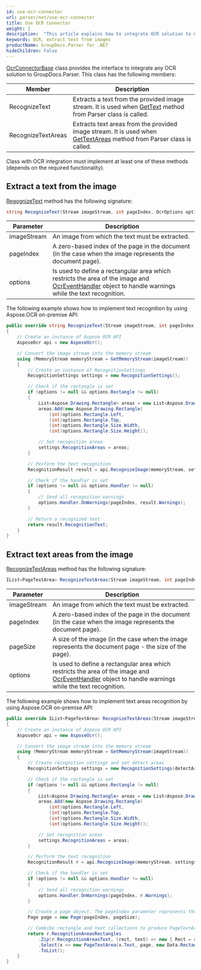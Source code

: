 ```yaml
---
id: use-ocr-connector
url: parser/net/use-ocr-connector
title: Use OCR Connector
weight: 2
description:  "This article explains how to integrate OCR solution to GroupDocs.Parser"
keywords: OCR, extract text from images
productName: GroupDocs.Parser for .NET
hideChildren: False
---
```

[OcrConnectorBase](https://reference.groupdocs.com/parser/net/groupdocs.parser.options/ocrconnectorbase) class provides the interface to integrate any OCR solution to GroupDocs.Parser. This class has the following members:

| Member | Description |
| --- | --- |
| RecognizeText | Extracts a text from the provided image stream. It is used when [GetText](https://reference.groupdocs.com/parser/net/groupdocs.parser/parser/gettext#gettext_1) method from Parser class is called. |
| RecognizeTextAreas | Extracts text areas from the provided image stream. It is used when [GetTextAreas](https://reference.groupdocs.com/parser/net/groupdocs.parser/parser/gettextareas#gettextareas_1) method from Parser class is called. |

Class with OCR integration must implement at least one of these methods (depends on the required functionality).

## Extract a text from the image

[RegognizeText](https://reference.groupdocs.com/parser/net/groupdocs.parser.options/ocrconnectorbase/recognizetext) method has the following signature: 

```C#
string RecognizeText(Stream imageStream, int pageIndex, OcrOptions options)
```

| Parameter | Description |
| --- | --- |
| imageStream | An image from which the text must be extracted. |
| pageIndex | A zero-based index of the page in the document (in the case when the image represents the document page). |
| options | Is used to define a rectangular area which restricts the area of the image and [OcrEventHandler](https://reference.groupdocs.com/parser/net/groupdocs.parser.options/ocreventhandler) object to handle warnings while the text recognition. |

The following example shows how to implement text recognition by using Aspose.OCR on-premise API:

```C#
public override string RecognizeText(Stream imageStream, int pageIndex, OcrOptions options)
{
    // Create an instance of Aspose OCR API
    AsposeOcr api = new AsposeOcr();

    // Convert the image stream into the memory stream
    using (MemoryStream memoryStream = GetMemoryStream(imageStream))
    {
        // Create an instance of RecognitionSettings
        RecognitionSettings settings = new RecognitionSettings();

        // Check if the rectangle is set
        if (options != null && options.Rectangle != null)
        {
            List<Aspose.Drawing.Rectangle> areas = new List<Aspose.Drawing.Rectangle>();
            areas.Add(new Aspose.Drawing.Rectangle(
                (int)options.Rectangle.Left,
                (int)options.Rectangle.Top,
                (int)options.Rectangle.Size.Width,
                (int)options.Rectangle.Size.Height));

            // Set recognition areas
            settings.RecognitionAreas = areas;
        }

        // Perform the text recognition
        RecognitionResult result = api.RecognizeImage(memoryStream, settings);

        // Check if the handler is set
        if (options != null && options.Handler != null)
        {
            // Send all recognition warnings
            options.Handler.OnWarnings(pageIndex, result.Warnings);
        }

        // Return a recognized text
        return result.RecognitionText;
    }
}
```

## Extract text areas from the image

[RecognizeTextAreas](https://reference.groupdocs.com/parser/net/groupdocs.parser.options/ocrconnectorbase/recognizetextareas) method has the following signature:

```C#
IList<PageTextArea> RecognizeTextAreas(Stream imageStream, int pageIndex, Size pageSize, OcrOptions options)
```

| Parameter | Description |
| --- | --- |
| imageStream | An image from which the text must be extracted. |
| pageIndex | A zero-based index of the page in the document (in the case when the image represents the document page). |
| pageSize | A size of the image (in the case when the image represents the document page - the size of the page). |
| options | Is used to define a rectangular area which restricts the area of the image and [OcrEventHandler](https://reference.groupdocs.com/parser/net/groupdocs.parser.options/ocreventhandler) object to handle warnings while the text recognition. |

The following example shows how to implement text areas recognition by using Aspose.OCR on-premise API:

```C#
public override IList<PageTextArea> RecognizeTextAreas(Stream imageStream, int pageIndex, Data.Size pageSize, OcrOptions options)
{
    // Create an instance of Aspose OCR API
    AsposeOcr api = new AsposeOcr();

    // Convert the image stream into the memory stream
    using (MemoryStream memoryStream = GetMemoryStream(imageStream))
    {
        // Create recognition settings and set detect areas
        RecognitionSettings settings = new RecognitionSettings(detectAreas: true);

        // Check if the rectangle is set
        if (options != null && options.Rectangle != null)
        {
            List<Aspose.Drawing.Rectangle> areas = new List<Aspose.Drawing.Rectangle>();
            areas.Add(new Aspose.Drawing.Rectangle(
                (int)options.Rectangle.Left,
                (int)options.Rectangle.Top,
                (int)options.Rectangle.Size.Width,
                (int)options.Rectangle.Size.Height));

            // Set recognition areas
            settings.RecognitionAreas = areas;
        }

        // Perform the text recognition 
        RecognitionResult r = api.RecognizeImage(memoryStream, settings);

        // Check if the handler is set
        if (options != null && options.Handler != null)
        {
            // Send all recognition warnings
            options.Handler.OnWarnings(pageIndex, r.Warnings);
        }

        // Create a page object. The pageIndex parameter represents the page index of the document; for images it's always zero.
        Page page = new Page(pageIndex, pageSize);

        // Combibe rectangle and text collections to produce PageTextArea collection
        return r.RecognitionAreasRectangles
            .Zip(r.RecognitionAreasText, (rect, text) => new { Rect = rect, Text = text })
            .Select(x => new PageTextArea(x.Text, page, new Data.Rectangle(x.Rect.Left, x.Rect.Top, x.Rect.Right, x.Rect.Bottom)))
            .ToList();
    }
}
```